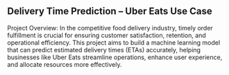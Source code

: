 ## Delivery Time Prediction – Uber Eats Use Case
Project Overview: 
In the competitive food delivery industry, timely order fulfillment is crucial for ensuring customer satisfaction, retention, and operational efficiency. This project aims to build a machine learning model that can predict estimated delivery times (ETAs) accurately, helping businesses like Uber Eats streamline operations, enhance user experience, and allocate resources more effectively.
